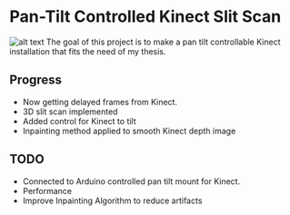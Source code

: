 # Pan-Tilt Controlled Kinect Slit Scan
![alt text](http://payload425.cargocollective.com/1/14/460423/10800519/depthscan.gif "depth scan")
The goal of this project is to make a pan tilt controllable Kinect installation that fits the need of my thesis.

## Progress
- Now getting delayed frames from Kinect. 
- 3D slit scan implemented 
- Added control for Kinect to tilt
- Inpainting method applied to smooth Kinect depth image

## TODO
- Connected to Arduino controlled pan tilt mount for Kinect.
- Performance
- Improve Inpainting Algorithm to reduce artifacts 


